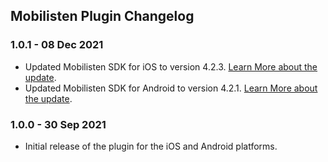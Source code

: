 ## Mobilisten Plugin Changelog

### 1.0.1 - 08 Dec 2021

- Updated Mobilisten SDK for iOS to version 4.2.3. [Learn More about the update](https://github.com/zoho/SalesIQ-Mobilisten-iOS/releases/tag/v4.2.3).
- Updated Mobilisten SDK for Android to version 4.2.1. [Learn More about the update](https://github.com/zoho/salesiq-mobilisten-android-sample/releases/tag/4.2.1).

### 1.0.0 - 30 Sep 2021

- Initial release of the plugin for the iOS and Android platforms.
